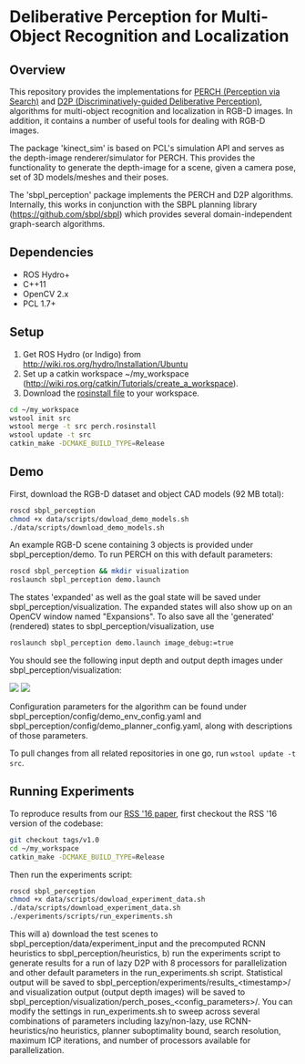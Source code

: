 # Deliberative Perception for Multi-Object Recognition and Localization

Overview
--------
This repository provides the implementations for <a href="http://www.cs.cmu.edu/~venkatrn/papers/icra16a.pdf">PERCH (Perception via Search)</a> and <a href="http://www.cs.cmu.edu/~venkatrn/papers/rss16.pdf">D2P (Discriminatively-guided Deliberative Perception)</a>, algorithms for multi-object recognition and localization in RGB-D images. In addition, it contains a number of useful tools for dealing with RGB-D images.

The package 'kinect_sim' is based on PCL's simulation API and serves as the depth-image renderer/simulator for PERCH. This provides the functionality to generate the depth-image for a scene, given a camera pose, set of 3D models/meshes and their poses.

The 'sbpl_perception' package implements the PERCH and D2P algorithms. Internally, this works in conjunction with the SBPL planning library (https://github.com/sbpl/sbpl) which provides several domain-independent graph-search algorithms.

Dependencies
------------

- ROS Hydro+
- C++11
- OpenCV 2.x
- PCL 1.7+

Setup
-----

1. Get ROS Hydro (or Indigo) from http://wiki.ros.org/hydro/Installation/Ubuntu
2. Set up a catkin workspace ~/my_workspace (http://wiki.ros.org/catkin/Tutorials/create_a_workspace).
3. Download the <a href="https://raw.githubusercontent.com/venkatrn/perception/master/perch.rosinstall" download="perch.rosinstall">rosinstall file</a> to your workspace.

```bash
cd ~/my_workspace
wstool init src
wstool merge -t src perch.rosinstall
wstool update -t src
catkin_make -DCMAKE_BUILD_TYPE=Release
```

Demo
----
First, download the RGB-D dataset and object CAD models (92 MB total):

```bash
roscd sbpl_perception 
chmod +x data/scripts/dowload_demo_models.sh
./data/scripts/download_demo_models.sh
```

An example RGB-D scene containing 3 objects is provided under sbpl_perception/demo. To run PERCH on this with default parameters:

```bash
roscd sbpl_perception && mkdir visualization
roslaunch sbpl_perception demo.launch 
```

The states 'expanded' as well as the goal state will be saved under sbpl_perception/visualization. The expanded states will also show up on an OpenCV window named "Expansions". To also save all the 'generated' (rendered) states to sbpl_perception/visualization, use

```bash
roslaunch sbpl_perception demo.launch image_debug:=true
```
You should see the following input depth and output depth images under sbpl_perception/visualization:

![](https://cloud.githubusercontent.com/assets/1756204/15489006/ca12e31c-2129-11e6-9eed-4b984dd081fc.png)
![](https://cloud.githubusercontent.com/assets/1756204/15489005/ca10b7e0-2129-11e6-966e-b75c6a43ff3d.png)

Configuration parameters for the algorithm can be found under sbpl_perception/config/demo_env_config.yaml and sbpl_perception/config/demo_planner_config.yaml, along with descriptions of those parameters.

To pull changes from all related repositories in one go, run ```wstool update -t src```.

Running Experiments
-------------------

To reproduce results from our <a href="http://www.cs.cmu.edu/~venkatrn/papers/rss16.pdf">RSS '16 paper</a>, first checkout the RSS '16 version of the codebase:

```bash
git checkout tags/v1.0 
cd ~/my_workspace
catkin_make -DCMAKE_BUILD_TYPE=Release
```
Then run the experiments script:
```bash
roscd sbpl_perception 
chmod +x data/scripts/dowload_experiment_data.sh
./data/scripts/download_experiment_data.sh
./experiments/scripts/run_experiments.sh
```

This will a) download the test scenes to sbpl_perception/data/experiment_input and the precomputed RCNN heuristics to sbpl_perception/heuristics, b) run the experiments script to generate results for a run of lazy D2P with 8 processors for parallelization and other default parameters in the run_experiments.sh script. Statistical output will be saved to sbpl_perception/experiments/results_\<timestamp\>/ and visualization output (output depth images) will be saved to sbpl_perception/visualization/perch_poses_\<config_parameters\>/. You can modify the settings in run_experiments.sh to sweep across several combinations of parameters including lazy/non-lazy, use RCNN-heuristics/no heuristics, planner suboptimality bound, search resolution, maximum ICP iterations, and number of processors available for parallelization.


